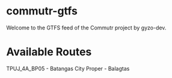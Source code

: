 # commutr-gtfs

Welcome to the GTFS feed of the Commutr project by gyzo-dev.

# Available Routes

TPUJ_4A_BP05 - Batangas City Proper - Balagtas